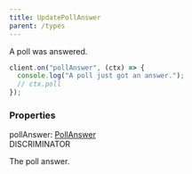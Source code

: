 ```yaml
---
title: UpdatePollAnswer
parent: /types
---
```


A poll was answered.

```ts
client.on("pollAnswer", (ctx) => {
  console.log("A poll just got an answer.");
  // ctx.poll
});
```

### Properties

<div class="flex flex-col gap-3"><div><div class="flex gap-2"><div class="font-mono p" id="p_pollAnswer" data-anchor><span class="font-bold">pollAnswer</span><span class="opacity-50">:</span> <a href="/gh/types/pollanswer"  >PollAnswer</a></div><div class="flex items-center"><div class="bg-dbt px-1.5 rounded-md select-none text-fgt text-[10px]">DISCRIMINATOR</div></div></div><div class="pl-3"><div class="no-margin">

The poll answer.

</div></div></div></div>

